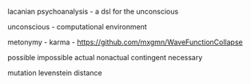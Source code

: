 lacanian psychoanalysis - a dsl for the unconscious

unconscious - computational environment

metonymy - karma - https://github.com/mxgmn/WaveFunctionCollapse




possible impossible
actual nonactual
contingent necessary



mutation
levenstein distance
